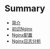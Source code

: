 # Summary

* [简介](README.md)
* [初识Nginx](chu-shi-nginx.md)
* [Nginx配置](chapter1.md)
* [Nginx日志分析](nginxri-zhi-fen-xi.md)

